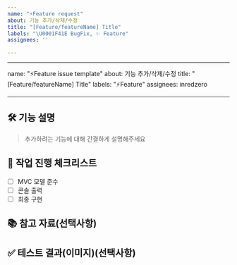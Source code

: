 ```yaml
---
name: "⚡Feature request"
about: 기능 추가/삭제/수정
title: "[Feature/featureName] Title"
labels: "\U0001F41E BugFix, ✨ Feature"
assignees: ''

---
```


---
name: "⚡Feature issue template"
about: 기능 추가/삭제/수정
title: "[Feature/featureName] Title"
labels: "⚡Feature"
assignees: inredzero

---

## 🛠️ 기능 설명
> 추가하려는 기능에 대해 간결하게 설명해주세요

## 📝 작업 진행 체크리스트

- [ ] MVC 모델 준수
- [ ] 콘솔 출력
- [ ] 최종 구현

## 📚 참고 자료(선택사항)
>

## ✅ 테스트 결과(이미지)(선택사항)
>

